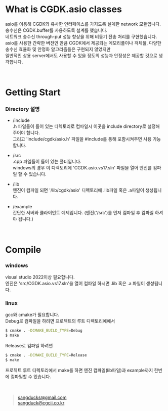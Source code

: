 # What is CGDK.asio classes
asio를 이용해 CGDK와 유사한 인터페이스를 가지도록 설계한 network 모듈입니다.<br>
송수신은 CGDK.buffer를 사용하도록 설계를 했습니다.<br>
네트워크 송수신 through-put 성능 향상을 위해 비동기 전송 처리를 구현했습니다.<br>
asio를 사용한 간략한 버전인 만큼 CGDK에서 제공되는 메모리풀이나 객체풀, 다양한 송수신 효율화 및 안정화 알고리즘들은 구현되지 않았지만 <br>
일반적인 상용 server에서도 사용할 수 있을 정도의 성능과 안정성은 제공할 것으로 생각합니다.<br>

<br>

# Getting Start
### Directory 설명
- /include<br>
.h 파일들이 들어 있는 디렉토리로 컴파일시 이곳을 include directory로 설정해 주어야 합니다.<br>
그리고 'include/cgdk/asio.h' 파일을 #include를 통해 포함시켜주면 사용 가능합니다.<br>

- /src <br>
.cpp 파일들이 들어 있는 폴더입니다.<br>
windows의 경우 이 디렉토리에 'CGDK.asio.vs17.sln' 파일을 열어 엔진를 컴파일 할 수 있습니다.<br>

- /lib<br>
엔진이 컴파일 되면 '/lib/cgdk/asio' 디렉토리에 .lib파일 혹은 .a파일이 생성됩니다.<br>

- /example<br>
간단한 서버와 클라이언트 예제입니다.
(엔진('/src')를 먼저 컴파일 후 컴파일 하셔야 됩니다.)

<br>

# Compile
### windows
visual studio 2022이상 필요합니다.<br>
엔진은 'src/CGDK.asio.vs17.sln'을 열어 컴파일 하시면 .lib 혹은 .a 파일이 생성됩니다.<br>

### linux
gcc와 cmake가 필요합니다.<br>
Debug로 컴파일을 하려면 프로젝트의 루트 디렉토리에에서<br>
```bash
$ cmake . -DCMAKE_BUILD_TYPE=Debug
$ make
```
Release로 컴파일 하려면<br>
```bash
$ cmake . -DCMAKE_BUILD_TYPE=Release
$ make
```
프로젝트 루트 디렉토리에서 make를 하면 엔진 컴파일(lib파일)과 example까지 한번에 컴파일할 수 있습니다.<br>
<br>
<br>
> sangducks@gmail.com<br>
> sangduck@cgcii.co.kr<br>
